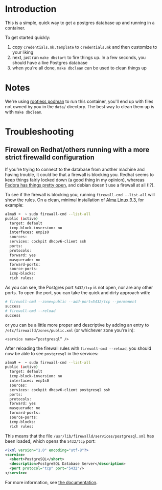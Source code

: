 # Introduction

This is a simple, quick way to get a postgres database up and running in a container.

To get started quickly:

1. copy `credentials.mk.template` to `credentials.mk` and then customize to your liking
1. next, just run `make dbstart` to fire things up. In a few seconds, you should have a live Postgres database
1. when you're all done, `make dbclean` can be used to clean things up

# Notes

We're using [rootless podman](https://github.com/containers/podman/blob/main/docs/tutorials/rootless_tutorial.md) to run this container, you'll end up with files not owned by you in the `data/` directory. The best way to clean them up is with `make dbclean`.

# Troubleshooting

## Firewall on Redhat/others running with a more strict firewalld configuration

If you're trying to connect to the database from another machine and having trouble, it could be
that a firewall is blocking you. Redhat seems to keep things fairly locked down (a good thing in
my opinion), whereas [Fedora has things pretty open](https://src.fedoraproject.org/rpms/firewalld/blob/rawhide/f/FedoraWorkstation.xml), and debian doesn't use a firewall at all (!?).

To see if the firewall is blocking you, running `firewall-cmd --list-all` will show the rules. On
a clean, minimal installation of [Alma Linux 9.3](https://almalinux.org), for example:

```sh
alma9 ➜  ~ sudo firewall-cmd --list-all
public (active)
  target: default
  icmp-block-inversion: no
  interfaces: enp1s0
  sources:
  services: cockpit dhcpv6-client ssh
  ports:
  protocols:
  forward: yes
  masquerade: no
  forward-ports:
  source-ports:
  icmp-blocks:
  rich rules:
```

As you can see, the Postgres port `5432/tcp` is not open, nor are any other ports. To open the port, you can take the quick and dirty
approach with:

```sh
# firewall-cmd --zone=public --add-port=5432/tcp --permanent
success
# firewall-cmd --reload
success 
```

or you can be a little more proper and descriptive by adding an entry to `/etc/firewalld/zones/public.xml` (or whichever zone you're in):

```
<service name=”postgresql” />
```

After reloading the firewall rules with `firewall-cmd --reload`, you should now be able to see `postgresql` in the services:

```sh
alma9 ➜  ~ sudo firewall-cmd --list-all
public (active)
  target: default
  icmp-block-inversion: no
  interfaces: enp1s0
  sources:
  services: cockpit dhcpv6-client postgresql ssh
  ports:
  protocols:
  forward: yes
  masquerade: no
  forward-ports:
  source-ports:
  icmp-blocks:
  rich rules:
```

This means that the file `/usr/lib/firewalld/services/postgresql.xml` has been loaded, which opens the `5432/tcp` port:

```xml
<?xml version="1.0" encoding="utf-8"?>
<service>
  <short>PostgreSQL</short>
  <description>PostgreSQL Database Server</description>
  <port protocol="tcp" port="5432"/>
</service>
```

For more information, see [the documentation](https://access.redhat.com/documentation/en-us/red_hat_enterprise_linux/8/html/configuring_and_managing_networking/using-and-configuring-firewalld_configuring-and-managing-networking).